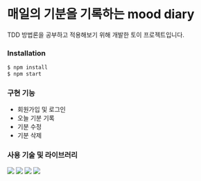 # 매일의 기분을 기록하는 mood diary
TDD 방법론을 공부하고 적용해보기 위해 개발한 토이 프로젝트입니다.

### Installation
```javascript
$ npm install
$ npm start
```
### 구현 기능
* 회원가입 및 로그인
* 오늘 기분 기록
* 기분 수정
* 기분 삭제

### 사용 기술 및 라이브러리
<img src="https://img.shields.io/badge/typescript-3178C6?style=for-the-badge&logo=typescript&logoColor=white"> <img src="https://img.shields.io/badge/react-61DAFB?style=for-the-badge&logo=react&logoColor=black"> <img src="https://img.shields.io/badge/reactquery-673AB8?style=for-the-badge&logo=reactquery&logoColor=white"> <img src="https://img.shields.io/badge/styledcomponents-DB7093?style=for-the-badge&logo=styledcomponents&logoColor=white">
